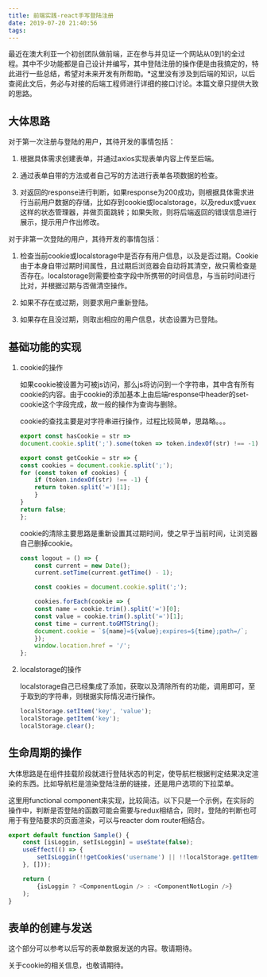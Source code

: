 ```yaml
---
title: 前端实践-react手写登陆注册
date: 2019-07-20 21:40:56
tags:
---
```


最近在澳大利亚一个初创团队做前端，正在参与并见证一个网站从0到1的全过程。其中不少功能都是自己设计并编写，其中登陆注册的操作便是由我搞定的，特此进行一些总结，希望对未来开发有所帮助。*这里没有涉及到后端的知识，以后查阅此文后，务必与对接的后端工程师进行详细的接口讨论。本篇文章只提供大致的思路。

<!--more-->

## 大体思路

对于第一次注册与登陆的用户，其待开发的事情包括：

1. 根据具体需求创建表单，并通过axios实现表单内容上传至后端。

2. 通过表单自带的方法或者自己写的方法进行表单各项数据的检查。

3. 对返回的response进行判断，如果response为200成功，则根据具体需求进行当前用户数据的存储，比如存到cookie或localstorage，以及redux或vuex这样的状态管理器，并做页面跳转；如果失败，则将后端返回的错误信息进行展示，提示用户作出修改。

对于非第一次登陆的用户，其待开发的事情包括：

1. 检查当前cookie或localstorage中是否存有用户信息，以及是否过期。Cookie由于本身自带过期时间属性，且过期后浏览器会自动将其清空，故只需检查是否存在。localstorage则需要检查字段中所携带的时间信息，与当前时间进行比对，并根据过期与否做清空操作。

2. 如果不存在或过期，则要求用户重新登陆。

3. 如果存在且没过期，则取出相应的用户信息，状态设置为已登陆。

## 基础功能的实现

1. cookie的操作

    如果cookie被设置为可被js访问，那么js将访问到一个字符串，其中含有所有cookie的内容。由于cookie的添加基本上由后端response中header的set-cookie这个字段完成，故一般的操作为查询与删除。

    cookie的查找主要是对字符串进行操作，过程比较简单，思路略。。。

    ```js
    export const hasCookie = str =>
    document.cookie.split(';').some(token => token.indexOf(str) !== -1);
    ```

    ```js
    export const getCookie = str => {
    const cookies = document.cookie.split(';');
    for (const token of cookies) {
        if (token.indexOf(str) !== -1) {
        return token.split('=')[1];
        }
    }
    return false;
    };
    ```

    cookie的清除主要思路是重新设置其过期时间，使之早于当前时间，让浏览器自己删掉cookie。

    ```js
    const logout = () => {
        const current = new Date();
        current.setTime(current.getTime() - 1);

        const cookies = document.cookie.split(';');

        cookies.forEach(cookie => {
        const name = cookie.trim().split('=')[0];
        const value = cookie.trim().split('=')[1];
        const time = current.toGMTString();
        document.cookie = `${name}=${value};expires=${time};path=/`;
        });
        window.location.href = '/';
    };
    ```

2. localstorage的操作

    localstorage自己已经集成了添加，获取以及清除所有的功能，调用即可，至于取到的字符串，则根据实际情况进行操作。

    ```js
    localStorage.setItem('key', 'value');
    localStorage.getItem('key');
    localStorage.clear();
    ```

## 生命周期的操作

大体思路是在组件挂载阶段就进行登陆状态的判定，使导航栏根据判定结果决定渲染的东西。比如导航栏是渲染登陆注册的链接，还是用户选项的下拉菜单。

这里用functional component来实现，比较简洁。以下只是一个示例，在实际的操作中，判断是否登陆的函数可能会需要与redux相结合，同时，登陆的判断也可用于有登陆要求的页面渲染，可以与reacter dom router相结合。

```js
export default function Sample() {
    const [isLoggin, setIsLoggin] = useState(false);
    useEffect(() => {
        setIsLoggin(!!getCookies('username') || !!localStorage.getItem('username'));
    }, []));

    return (
        {isLoggin ? <ComponentLogin /> : <ComponentNotLogin />}
    );
}

```

## 表单的创建与发送

这个部分可以参考以后写的表单数据发送的内容。敬请期待。

关于cookie的相关信息，也敬请期待。

